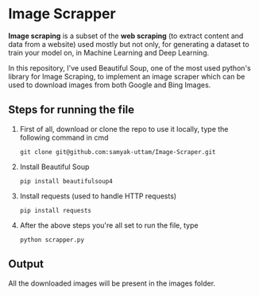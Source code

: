 # Image Scrapper

**Image scraping** is a subset of the **web scraping** (to extract content and data from a website) used mostly but not only, for generating a dataset to train your model on, in Machine Learning and Deep Learning.

In this repository, I've used Beautiful Soup, one of the most used python's library for Image Scraping, to implement an image scraper which can be used to download images from both Google and Bing Images.

## Steps for running the file

1. First of all, download or clone the repo to use it locally, type the following command in cmd
	```
	git clone git@github.com:samyak-uttam/Image-Scraper.git
	```
2. Install Beautiful Soup
	```
	pip install beautifulsoup4
	```
3. Install requests (used to handle HTTP requests)
	```
	pip install requests
	```
4. After the above steps you're all set to run the file, type
	```
	python scrapper.py
	```

## Output
All the downloaded images will be present in the images folder.